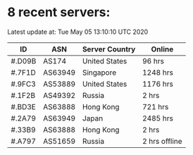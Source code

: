 # 8 recent servers:

Latest update at: Tue May 05 13:10:10 UTC 2020

| ID | ASN | Server Country | Online |
| -- | --- | -------------- | ------ |
| #.D09B | AS174 | United States | 96 hrs |
| #.7F1D | AS63949 | Singapore | 1248 hrs |
| #.9FC3 | AS53889 | United States | 1176 hrs |
| #.1F2B | AS49392 | Russia | 2 hrs |
| #.BD3E | AS63888 | Hong Kong | 721 hrs |
| #.2A79 | AS63949 | Japan | 2485 hrs |
| #.33B9 | AS63888 | Hong Kong | 2 hrs |
| #.A797 | AS51659 | Russia | 2 hrs offline |

